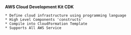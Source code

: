 **AWS Cloud Development Kit CDK**

    * Define cloud infrastructure using programming language
    * High Level Components 'constructs'
    * Compile into CloudFormation Template
    * Supports All AWS Service
        